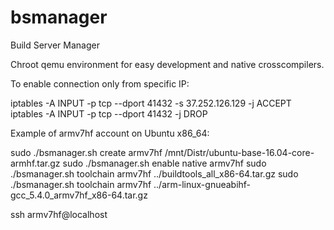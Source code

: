 # bsmanager

Build Server Manager

Chroot qemu environment for easy development and native crosscompilers.

To enable connection only from specific IP:

iptables -A INPUT -p tcp --dport 41432 -s 37.252.126.129 -j ACCEPT 
iptables -A INPUT -p tcp --dport 41432 -j DROP

Example of armv7hf account on Ubuntu x86_64:

sudo ./bsmanager.sh create armv7hf /mnt/Distr/ubuntu-base-16.04-core-armhf.tar.gz
sudo ./bsmanager.sh enable native armv7hf
sudo ./bsmanager.sh toolchain armv7hf ../buildtools_all_x86-64.tar.gz
sudo ./bsmanager.sh toolchain armv7hf ../arm-linux-gnueabihf-gcc_5.4.0_armv7hf_x86-64.tar.gz

ssh armv7hf@localhost
